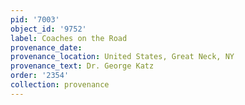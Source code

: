 ```yaml
---
pid: '7003'
object_id: '9752'
label: Coaches on the Road
provenance_date:
provenance_location: United States, Great Neck, NY
provenance_text: Dr. George Katz
order: '2354'
collection: provenance
---
```

